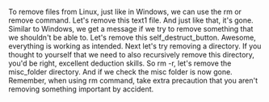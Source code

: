 To remove files from Linux,
just like in Windows, we can use the rm or remove command. Let's remove this text1 file. And just like that, it's gone. Similar to Windows, we get a message if we try to remove
something that we shouldn't be able to. Let's remove this self_destruct_button. Awesome, everything is
working as intended. Next let's try removing a directory. If you thought to yourself that we need to
also recursively remove this directory, you'd be right,
excellent deduction skills. So rm -r,
let's remove the misc_folder directory. And if we check the misc
folder is now gone. Remember, when using rm command, take extra precaution that you aren't
removing something important by accident.
